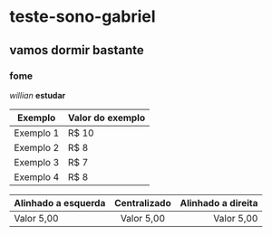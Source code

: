 # teste-sono-gabriel
## vamos dormir bastante
### fome
*willian*
__estudar__

Exemplo   | Valor do exemplo
--------- | ------
Exemplo 1 | R$ 10
Exemplo 2 | R$ 8
Exemplo 3 | R$ 7
Exemplo 4 | R$ 8


Alinhado a esquerda | Centralizado | Alinhado a direita
:--------- | :------: | -------:
Valor 5,00 | Valor 5,00 | Valor 5,00
